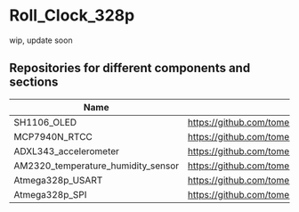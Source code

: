 # Roll_Clock_328p
wip, update soon

## Repositories for different components and sections
| Name | Link |
|---|---|
| SH1106_OLED | https://github.com/tomedwa/SH1106_OLED |
| MCP7940N_RTCC | https://github.com/tomedwa/MCP7940N_RTCC |
| ADXL343_accelerometer | https://github.com/tomedwa/ADXL343_accelerometer |
| AM2320_temperature_humidity_sensor | https://github.com/tomedwa/AM2320_temperature_humidity_sensor |
| Atmega328p_USART | https://github.com/tomedwa/Atmega328p_USART |
| Atmega328p_SPI | https://github.com/tomedwa/Atmega328p_SPI |
